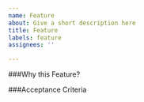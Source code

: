 ```yaml
---
name: Feature
about: Give a short description here
title: Feature
labels: feature
assignees: ''

---
```


###Why this Feature?

###Acceptance Criteria
